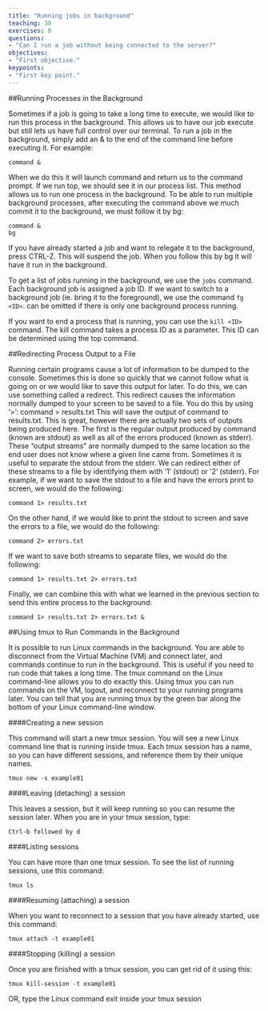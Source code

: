 ```yaml
---
title: "Running jobs in background"
teaching: 30
exercises: 0
questions:
- "Can I run a job without being connected to the server?"
objectives:
- "First objective."
keypoints:
- "First key point."
---
```


##Running Processes in the Background

Sometimes if a job is going to take a long time to execute, we would like to run this process in the background. This allows us to have our job execute but still lets us have full control over our terminal. To run a job in the background, simply add an & to the end of the command line before executing it. For example:

~~~
command &
~~~

When we do this it will launch command and return us to the command prompt. If we run top, we should see it in our process list. This method allows us to run one process in the background. To be able to run multiple background processes, after executing the command above we much commit it to the background, we must follow it by bg:

~~~
command &
bg
~~~

If you have already started a job and want to relegate it to the background, press CTRL-Z. This will suspend the job. When you follow this by bg it will have it run in the background.


To get a list of jobs running in the background, we use the `jobs` command. Each background job is assigned a job ID. If we want to switch to a background job (ie. bring it to the foreground), we use the command `fg <ID>`. <ID> can be omitted if there is only one background process running.

If you want to end a process that is running, you can use the `kill <ID>` command. The kill command takes a process ID as a parameter. This ID can be determined using the top command.

##Redirecting Process Output to a File

Running certain programs cause a lot of information to be dumped to the console. Sometimes this is done so quickly that we cannot follow what is going on or we would like to save this output for later. To do this, we can use something called a redirect. This redirect causes the information normally dumped to your screen to be saved to a file. You do this by using ‘>’:
command > results.txt
This will save the output of command to results.txt. This is great, however there are actually two sets of outputs being produced here. The first is the regular output produced by command (known are stdout) as well as all of the errors produced (known as stderr). These “output streams” are normally dumped to the same location so the end user does not know where a given line came from. Sometimes it is useful to separate the stdout from the stderr. We can redirect either of these streams to a file by identifying them with ‘1’ (stdout) or ‘2’ (stderr). For example, if we want to save the stdout to a file and have the errors print to screen, we would do the following:

~~~
command 1> results.txt
~~~

On the other hand, if we would like to print the stdout to screen and save the errors to a file, we would do the following:

~~~
command 2> errors.txt
~~~

If we want to save both streams to separate files, we would do the following:

~~~
command 1> results.txt 2> errors.txt
~~~

Finally, we can combine this with what we learned in the previous section to send this entire process to the background:

~~~
command 1> results.txt 2> errors.txt &
~~~

##Using tmux to Run Commands in the Background

It is possible to run Linux commands in the background.  You are able to disconnect from the Virtual Machine (VM) and connect later, and commands continue to run in the background.  This is useful if you need to run code that takes a long time.
The tmux command on the Linux command-line allows you to do exactly this. Using tmux you can run commands on the VM, logout, and reconnect to your running programs later. You can tell that you are running tmux by the green bar along the bottom of your Linux command-line window.


####Creating a new session

This command will start a new tmux session.  You will see a new Linux command line that is running inside tmux.  Each tmux session has a name, so you can have different sessions, and reference them by their unique names.

~~~
tmux new -s example01
~~~

####Leaving (detaching) a session

This leaves a session, but it will keep running so you can resume the session later. When you are in your tmux session, type:

~~~
Ctrl-b followed by d
~~~

####Listing sessions

You can have more than one tmux session.  To see the list of running sessions, use this command:

~~~
tmux ls
~~~

####Resuming (attaching) a session

When you want to reconnect to a session that you have already started, use this command:

~~~
tmux attach -t example01
~~~

####Stopping (killing) a session

Once you are finished with a tmux session, you can get rid of it using this:

~~~
tmux kill-session -t example01
~~~

OR, type the Linux command exit inside your tmux session
